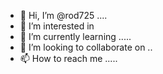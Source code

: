 - 👋 Hi, I’m @rod725 ....
- 👀 I’m interested in 
- 🌱 I’m currently learning .....
- 💞️ I’m looking to collaborate on ..
- 📫 How to reach me .....

<!---
rod725/rod725 is a ✨ special ✨ repository because its `README.md` (this file) appears on your GitHub profile.
You can click the Preview link to take a look at your changes.
--->
